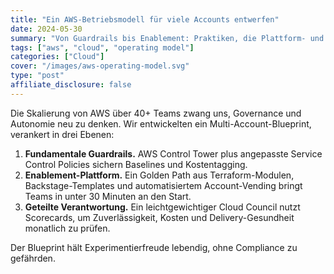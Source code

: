 ```yaml
---
title: "Ein AWS-Betriebsmodell für viele Accounts entwerfen"
date: 2024-05-30
summary: "Von Guardrails bis Enablement: Praktiken, die Plattform- und Produktteams in Einklang halten."
tags: ["aws", "cloud", "operating model"]
categories: ["Cloud"]
cover: "/images/aws-operating-model.svg"
type: "post"
affiliate_disclosure: false
---
```


Die Skalierung von AWS über 40+ Teams zwang uns, Governance und Autonomie neu zu denken. Wir entwickelten ein Multi-Account-Blueprint, verankert in drei Ebenen:

1. **Fundamentale Guardrails.** AWS Control Tower plus angepasste Service Control Policies sichern Baselines und Kostentagging.
2. **Enablement-Plattform.** Ein Golden Path aus Terraform-Modulen, Backstage-Templates und automatisiertem Account-Vending bringt Teams in unter 30 Minuten an den Start.
3. **Geteilte Verantwortung.** Ein leichtgewichtiger Cloud Council nutzt Scorecards, um Zuverlässigkeit, Kosten und Delivery-Gesundheit monatlich zu prüfen.

Der Blueprint hält Experimentierfreude lebendig, ohne Compliance zu gefährden.
